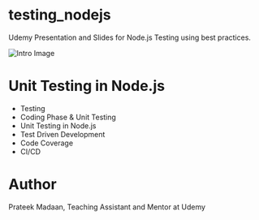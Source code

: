# testing_nodejs

Udemy Presentation and Slides for Node.js Testing using best practices.


![Intro Image](https://miro.medium.com/max/2550/1*y6LGDGdcvVvE1xzYMSGP0w.jpeg)

# Unit Testing in Node.js

- Testing
- Coding Phase & Unit Testing
- Unit Testing in Node.js
- Test Driven Development
- Code Coverage
- CI/CD

# Author

Prateek Madaan,
Teaching Assistant and Mentor at Udemy

